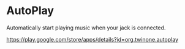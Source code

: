 # AutoPlay
Automatically start playing music when your jack is connected.

https://play.google.com/store/apps/details?id=org.twinone.autoplay
